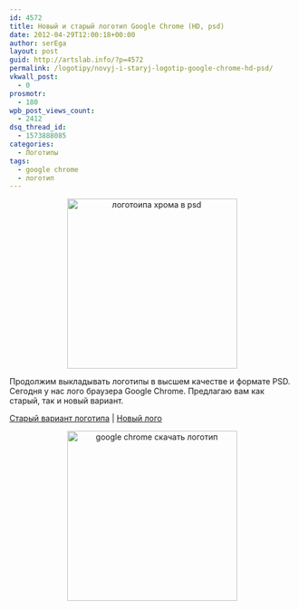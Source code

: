 ```yaml
---
id: 4572
title: Новый и старый логотип Google Chrome (HD, psd)
date: 2012-04-29T12:00:18+00:00
author: serEga
layout: post
guid: http://artslab.info/?p=4572
permalink: /logotipy/novyj-i-staryj-logotip-google-chrome-hd-psd/
vkwall_post:
  - 0
prosmotr:
  - 180
wpb_post_views_count:
  - 2412
dsq_thread_id:
  - 1573888085
categories:
  - Логотипы
tags:
  - google chrome
  - логотип
---
```

<center>
  <a href="http://img.artslab.info/logo_chrome_new.png"><img src="http://img.artslab.info/logo_chrome_new-300x300.png" alt="логотоипа хрома в psd" title="logo_chrome_new" width="300" height="300" class="aligncenter size-medium wp-image-4573" srcset="http://img.artslab.info/logo_chrome_new-300x300.png 300w, http://img.artslab.info/logo_chrome_new-100x100.png 100w, http://img.artslab.info/logo_chrome_new-150x150.png 150w, http://img.artslab.info/logo_chrome_new.png 580w" sizes="(max-width: 300px) 100vw, 300px" /></a></a>
</center>

Продолжим выкладывать логотипы в высшем качестве и формате PSD. Сегодня у нас лого браузера Google Chrome. Предлагаю вам как старый, так и новый вариант.

[Старый вариант логотипа](http://ockre.deviantart.com/art/Google-Chrome-Old-Logo-PSD-206800987) | [Новый лого](http://ockre.deviantart.com/art/Google-Chrome-Logo-PNG-PSD-205463626) 

<center>
  <a href="http://img.artslab.info/google_chrome_logo_psd.jpg"><img src="http://img.artslab.info/google_chrome_logo_psd-300x300.jpg" alt="google chrome скачать логотип" title="google_chrome_logo_psd" width="300" height="300" class="aligncenter size-medium wp-image-4574" srcset="http://img.artslab.info/google_chrome_logo_psd-300x300.jpg 300w, http://img.artslab.info/google_chrome_logo_psd-100x100.jpg 100w, http://img.artslab.info/google_chrome_logo_psd.jpg 894w" sizes="(max-width: 300px) 100vw, 300px" /></center></p>